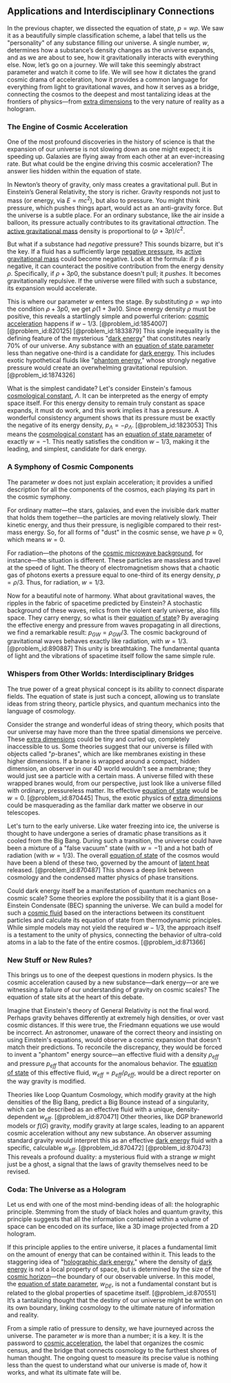 ## Applications and Interdisciplinary Connections

In the previous chapter, we dissected the equation of state, $p = w\rho$. We saw it as a beautifully simple classification scheme, a label that tells us the "personality" of any substance filling our universe. A single number, $w$, determines how a substance’s density changes as the universe expands, and as we are about to see, how it gravitationally interacts with everything else. Now, let’s go on a journey. We will take this seemingly abstract parameter and watch it come to life. We will see how it dictates the grand cosmic drama of acceleration, how it provides a common language for everything from light to gravitational waves, and how it serves as a bridge, connecting the cosmos to the deepest and most tantalizing ideas at the frontiers of physics—from [extra dimensions](@article_id:160325) to the very nature of reality as a hologram.

### The Engine of Cosmic Acceleration

One of the most profound discoveries in the history of science is that the expansion of our universe is not slowing down as one might expect; it is speeding up. Galaxies are flying away from each other at an ever-increasing rate. But what could be the engine driving this cosmic acceleration? The answer lies hidden within the equation of state.

In Newton’s theory of gravity, only mass creates a gravitational pull. But in Einstein’s General Relativity, the story is richer. Gravity responds not just to mass (or energy, via $E=mc^2$), but also to pressure. You might think pressure, which pushes things apart, would act as an anti-gravity force. But the universe is a subtle place. For an ordinary substance, like the air inside a balloon, its pressure actually contributes to its gravitational *attraction*. The [active gravitational mass](@article_id:199623) density is proportional to $(\rho + 3p)/c^2$.

But what if a substance had *negative* pressure? This sounds bizarre, but it's the key. If a fluid has a sufficiently large [negative pressure](@article_id:160704), its [active gravitational mass](@article_id:199623) could become negative. Look at the formula: if $p$ is negative, it can counteract the positive contribution from the energy density $\rho$. Specifically, if $\rho + 3p  0$, the substance doesn't pull; it *pushes*. It becomes gravitationally repulsive. If the universe were filled with such a substance, its expansion would accelerate.

This is where our parameter $w$ enters the stage. By substituting $p = w\rho$ into the condition $\rho + 3p  0$, we get $\rho(1 + 3w)  0$. Since energy density $\rho$ must be positive, this reveals a startlingly simple and powerful criterion: [cosmic acceleration](@article_id:161299) happens if $w  -1/3$. [@problem_id:1854007] [@problem_id:820125] [@problem_id:1833879] This single inequality is the defining feature of the mysterious "[dark energy](@article_id:160629)" that constitutes nearly 70% of our universe. Any substance with an [equation of state parameter](@article_id:158639) less than negative one-third is a candidate for [dark energy](@article_id:160629). This includes exotic hypothetical fluids like "[phantom energy](@article_id:159635)," whose strongly negative pressure would create an overwhelming gravitational repulsion. [@problem_id:1874326]

What is the simplest candidate? Let's consider Einstein's famous [cosmological constant](@article_id:158803), $\Lambda$. It can be interpreted as the energy of empty space itself. For this energy density to remain truly constant as space expands, it must do work, and this work implies it has a pressure. A wonderful consistency argument shows that its pressure must be exactly the negative of its energy density, $p_{\Lambda} = -\rho_{\Lambda}$. [@problem_id:1823053] This means the [cosmological constant](@article_id:158803) has an [equation of state parameter](@article_id:158639) of exactly $w=-1$. This neatly satisfies the condition $w  -1/3$, making it the leading, and simplest, candidate for dark energy.

### A Symphony of Cosmic Components

The parameter $w$ does not just explain acceleration; it provides a unified description for all the components of the cosmos, each playing its part in the cosmic symphony.

For ordinary matter—the stars, galaxies, and even the invisible dark matter that holds them together—the particles are moving relatively slowly. Their kinetic energy, and thus their pressure, is negligible compared to their rest-mass energy. So, for all forms of "dust" in the cosmic sense, we have $p \approx 0$, which means $w = 0$.

For radiation—the photons of the [cosmic microwave background](@article_id:146020), for instance—the situation is different. These particles are massless and travel at the speed of light. The theory of electromagnetism shows that a chaotic gas of photons exerts a pressure equal to one-third of its energy density, $p = \rho/3$. Thus, for radiation, $w = 1/3$.

Now for a beautiful note of harmony. What about gravitational waves, the ripples in the fabric of spacetime predicted by Einstein? A stochastic background of these waves, relics from the violent early universe, also fills space. They carry energy, so what is their [equation of state](@article_id:141181)? By averaging the effective energy and pressure from waves propagating in all directions, we find a remarkable result: $p_{GW} = \rho_{GW}/3$. The cosmic background of gravitational waves behaves exactly like radiation, with $w = 1/3$. [@problem_id:890887] This unity is breathtaking. The fundamental quanta of light and the vibrations of spacetime itself follow the same simple rule.

### Whispers from Other Worlds: Interdisciplinary Bridges

The true power of a great physical concept is its ability to connect disparate fields. The equation of state is just such a concept, allowing us to translate ideas from string theory, particle physics, and quantum mechanics into the language of cosmology.

Consider the strange and wonderful ideas of string theory, which posits that our universe may have more than the three spatial dimensions we perceive. These [extra dimensions](@article_id:160325) could be tiny and curled up, completely inaccessible to us. Some theories suggest that our universe is filled with objects called "$p$-branes", which are like membranes existing in these higher dimensions. If a brane is wrapped around a compact, hidden dimension, an observer in our 4D world wouldn't see a membrane; they would just see a particle with a certain mass. A universe filled with these wrapped branes would, from our perspective, just look like a universe filled with ordinary, pressureless matter. Its effective [equation of state](@article_id:141181) would be $w=0$. [@problem_id:870445] Thus, the exotic physics of [extra dimensions](@article_id:160325) could be masquerading as the familiar dark matter we observe in our telescopes.

Let's turn to the early universe. Like water freezing into ice, the universe is thought to have undergone a series of dramatic phase transitions as it cooled from the Big Bang. During such a transition, the universe could have been a mixture of a "false vacuum" state (with $w=-1$) and a hot bath of radiation (with $w=1/3$). The overall [equation of state](@article_id:141181) of the cosmos would have been a blend of these two, governed by the amount of [latent heat](@article_id:145538) released. [@problem_id:870487] This shows a deep link between cosmology and the condensed matter physics of phase transitions.

Could dark energy itself be a manifestation of quantum mechanics on a cosmic scale? Some theories explore the possibility that it is a giant Bose-Einstein Condensate (BEC) spanning the universe. We can build a model for such a [cosmic fluid](@article_id:160951) based on the interactions between its constituent particles and calculate its equation of state from thermodynamic principles. While simple models may not yield the required $w  -1/3$, the approach itself is a testament to the unity of physics, connecting the behavior of ultra-cold atoms in a lab to the fate of the entire cosmos. [@problem_id:871366]

### New Stuff or New Rules?

This brings us to one of the deepest questions in modern physics. Is the cosmic acceleration caused by a new substance—dark energy—or are we witnessing a failure of our understanding of gravity on cosmic scales? The equation of state sits at the heart of this debate.

Imagine that Einstein's theory of General Relativity is not the final word. Perhaps gravity behaves differently at extremely high densities, or over vast cosmic distances. If this were true, the Friedmann equations we use would be incorrect. An astronomer, unaware of the correct theory and insisting on using Einstein's equations, would observe a cosmic expansion that doesn't match their predictions. To reconcile the discrepancy, they would be forced to invent a "phantom" energy source—an effective fluid with a density $\rho_{eff}$ and pressure $p_{eff}$ that accounts for the anomalous behavior. The [equation of state](@article_id:141181) of this effective fluid, $w_{eff} = p_{eff}/\rho_{eff}$, would be a direct reporter on the way gravity is modified.

Theories like Loop Quantum Cosmology, which modify gravity at the high densities of the Big Bang, predict a Big Bounce instead of a singularity, which can be described as an effective fluid with a unique, density-dependent $w_{eff}$. [@problem_id:870471] Other theories, like DGP braneworld models or $f(G)$ gravity, modify gravity at large scales, leading to an apparent cosmic acceleration without any new substance. An observer assuming standard gravity would interpret this as an effective [dark energy](@article_id:160629) fluid with a specific, calculable $w_{eff}$. [@problem_id:870472] [@problem_id:870473] This reveals a profound duality: a mysterious fluid with a strange $w$ might just be a ghost, a signal that the laws of gravity themselves need to be revised.

### Coda: The Universe as a Hologram

Let us end with one of the most mind-bending ideas of all: the holographic principle. Stemming from the study of black holes and quantum gravity, this principle suggests that all the information contained within a volume of space can be encoded on its surface, like a 3D image projected from a 2D hologram.

If this principle applies to the entire universe, it places a fundamental limit on the amount of energy that can be contained within it. This leads to the staggering idea of "[holographic dark energy](@article_id:204002)," where the density of [dark energy](@article_id:160629) is not a local property of space, but is determined by the size of the [cosmic horizon](@article_id:157215)—the boundary of our observable universe. In this model, the [equation of state parameter](@article_id:158639), $w_{DE}$, is not a fundamental constant but is related to the global properties of spacetime itself. [@problem_id:870551] It’s a tantalizing thought that the destiny of our universe might be written on its own boundary, linking cosmology to the ultimate nature of information and reality.

From a simple ratio of pressure to density, we have journeyed across the universe. The parameter $w$ is more than a number; it is a key. It is the password to [cosmic acceleration](@article_id:161299), the label that organizes the cosmic census, and the bridge that connects cosmology to the furthest shores of human thought. The ongoing quest to measure its precise value is nothing less than the quest to understand what our universe is made of, how it works, and what its ultimate fate will be.